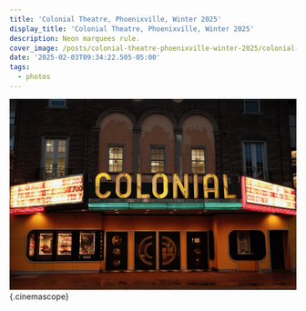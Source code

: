 ```yaml
---
title: 'Colonial Theatre, Phoenixville, Winter 2025'
display_title: 'Colonial Theatre, Phoenixville, Winter 2025'
description: Neon marquees rule.
cover_image: /posts/colonial-theatre-phoenixville-winter-2025/colonial-theatre-phoenixville-winter-2025.jpg
date: '2025-02-03T09:34:22.505-05:00'
tags:
  - photos
---
```


![Neon marquee for the Colonial Theatre, Phoenixville.](colonial-theatre-phoenixville-winter-2025.jpg "I try to take a shot of this every time we’re in town. (Fujifilm X100VI, [Reggie Portra](https://fujixweekly.com/2022/06/11/fujifilm-x-trans-iv-film-simulation-recipe-reggies-portra/) film sim.)"){.cinemascope}